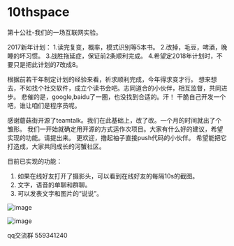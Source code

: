 # 10thspace
第十公社-我们的一场互联网实验。

2017新年计划：
1.读完复变，概率，模式识别等5本书。
2.改掉，毛豆，啤酒，晚睡的坏习惯。
3.战胜拖延症，保证前2条顺利完成。
4.希望定2018年计划时，不要只是把此计划的7改成8。

根据前若干年制定计划的经验来看，祈求顺利完成，今年得求变才行。
想来想去，不如找个社交软件，成立个读书会吧。志同道合的小伙伴，相互监督，共同进步。
悲催的是，google,baidu了一圈，也没找到合适的。汗！
干脆自己开发一个吧，谁让咱们是程序员呢。

感谢蘑菇街开源了teamtalk。我们在此基础上，改了改。一个月的时间就出了个雏形。
我们一开始就确定用开源的方式运作次项目。大家有什么好的建议，希望实现的功能。请提出来。
更欢迎，撸起袖子直接push代码的小伙伴。
希望能把它打造成，大家共同成长的河蟹社区。

目前已实现的功能：
1. 如果在线好友打开了摄影头，可以看到在线好友的每隔10s的截图。
2. 文字，语音的单聊和群聊。
3. 可以发表文字和图片的“说说”。


![image](https://github.com/10thcommune/10thspace/blob/master/1.jpg)

![image](https://github.com/10thcommune/10thspace/blob/master/2.jpg)

qq交流群 559341240
